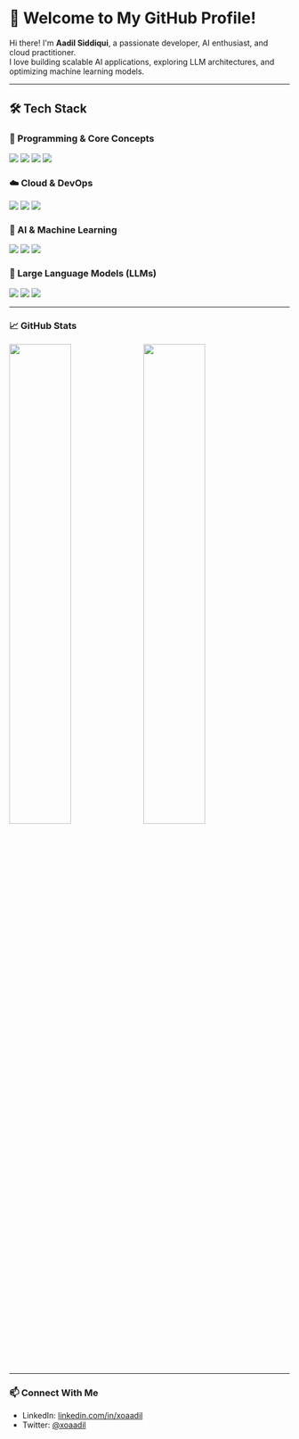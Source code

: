 # 🚀 Welcome to My GitHub Profile!

Hi there! I'm **Aadil Siddiqui**, a passionate developer, AI enthusiast, and cloud practitioner.  
I love building scalable AI applications, exploring LLM architectures, and optimizing machine learning models.

---

## 🛠️ Tech Stack

### 🔹 Programming & Core Concepts
<p align="left">
 <img src="https://img.shields.io/badge/C++-00599C?style=for-the-badge&logo=c%2B%2B&logoColor=white" />
 <img src="https://img.shields.io/badge/JavaScript-F7DF1E?style=for-the-badge&logo=javascript&logoColor=black" />
 <img src="https://img.shields.io/badge/Python-3776AB?style=for-the-badge&logo=python&logoColor=white" />
 <img src="https://img.shields.io/badge/SQL-4479A1?style=for-the-badge&logo=mysql&logoColor=white" />
</p>

### ☁️ Cloud & DevOps
<p align="left">
 <img src="https://img.shields.io/badge/AWS-232F3E?style=for-the-badge&logo=amazon-aws&logoColor=white" />
 <img src="https://img.shields.io/badge/Google%20Cloud-4285F4?style=for-the-badge&logo=google-cloud&logoColor=white" />
 <img src="https://img.shields.io/badge/Docker-2496ED?style=for-the-badge&logo=docker&logoColor=white" />
</p>

### 🤖 AI & Machine Learning
<p align="left">
 <img src="https://img.shields.io/badge/TensorFlow-FF6F00?style=for-the-badge&logo=tensorflow&logoColor=white" />
 <img src="https://img.shields.io/badge/PyTorch-EE4C2C?style=for-the-badge&logo=pytorch&logoColor=white" />
 <img src="https://img.shields.io/badge/Machine%20Learning-FF6F00?style=for-the-badge&logo=mlflow&logoColor=white" />
</p>

### 🧠 Large Language Models (LLMs)
<p align="left">
 <img src="https://img.shields.io/badge/GPT-005571?style=for-the-badge&logo=openai&logoColor=white" />
 <img src="https://img.shields.io/badge/BERT-1F425F?style=for-the-badge&logo=google&logoColor=white" />
 <img src="https://img.shields.io/badge/LLaMA-FF4500?style=for-the-badge&logo=llama&logoColor=white" />
</p>

---

### 📈 GitHub Stats

<p align="left">
 <img width="47%" src="https://github-readme-stats.vercel.app/api?username=xoaadil&show_icons=true&theme=radical" />
 <img width="47%" src="https://github-readme-streak-stats.herokuapp.com/?user=xoaadil&theme=radical" />
</p>

---

### 📫 Connect With Me
- LinkedIn: [linkedin.com/in/xoaadil](https://www.linkedin.com/in/aadil-siddiqui-88a014294/)
- Twitter: [@xoaadil](https://x.com/aaadil2004)


